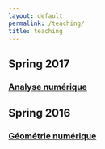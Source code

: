```yaml
---
layout: default
permalink: /teaching/
title: teaching
---
```


## Spring 2017

### [Analyse numérique](analyse-num-2017/)

## Spring 2016

### [Géométrie numérique](geo-num-2016/)
